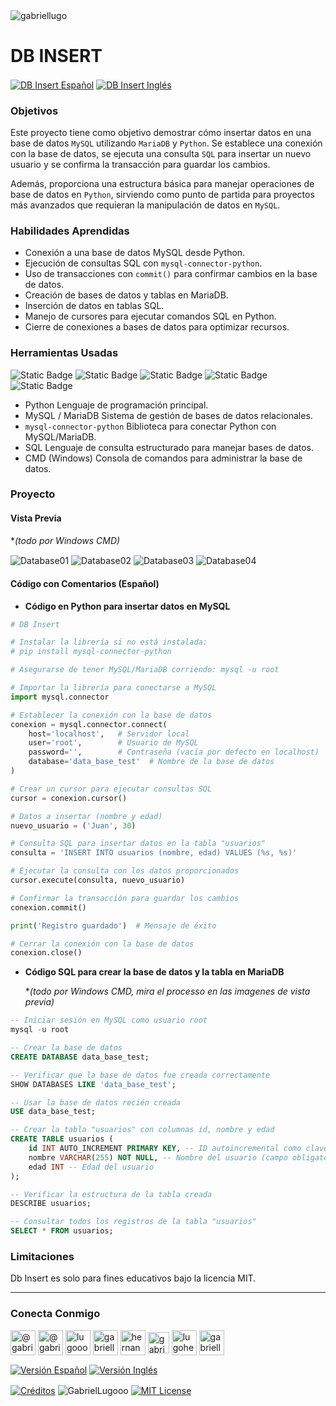 <img align="center" src="https://media.licdn.com/dms/image/v2/D4D16AQGUNxQ7NSC05A/profile-displaybackgroundimage-shrink_350_1400/profile-displaybackgroundimage-shrink_350_1400/0/1738695150340?e=1744243200&v=beta&t=oXX-ixT9bR3dJcYCLv4KBs5wjKFoeP0524kFGHQMYmQ" alt="gabriellugo" />

# DB INSERT

<a href="https://github.com/GabrielLugooo/DB-Insert/blob/main/README%20Spanish.md" target="_blank" rel="noreferrer noopener"> <img align="center" src="https://img.shields.io/badge/DB%20Insert%20Español-000000" alt="DB Insert Español" /></a>
<a href="https://github.com/GabrielLugooo/DB-Insert" target="_blank" rel="noreferrer noopener"> <img align="center" src="https://img.shields.io/badge/DB%20Insert%20Inglés-green" alt="DB Insert Inglés" /></a>

### Objetivos

Este proyecto tiene como objetivo demostrar cómo insertar datos en una base de datos `MySQL` utilizando `MariaDB` y `Python`. Se establece una conexión con la base de datos, se ejecuta una consulta `SQL` para insertar un nuevo usuario y se confirma la transacción para guardar los cambios.

Además, proporciona una estructura básica para manejar operaciones de base de datos en `Python`, sirviendo como punto de partida para proyectos más avanzados que requieran la manipulación de datos en `MySQL`.

### Habilidades Aprendidas

- Conexión a una base de datos MySQL desde Python.
- Ejecución de consultas SQL con `mysql-connector-python`.
- Uso de transacciones con `commit()` para confirmar cambios en la base de datos.
- Creación de bases de datos y tablas en MariaDB.
- Inserción de datos en tablas SQL.
- Manejo de cursores para ejecutar comandos SQL en Python.
- Cierre de conexiones a bases de datos para optimizar recursos.

### Herramientas Usadas

![Static Badge](https://img.shields.io/badge/Python-000000?logo=python&logoSize=auto)
![Static Badge](https://img.shields.io/badge/MySQL-000000?logo=mysql&logoSize=auto)
![Static Badge](https://img.shields.io/badge/MariaDB-000000?logo=mariadb&logoSize=auto)
![Static Badge](https://img.shields.io/badge/SQL-000000?logo=sql&logoSize=auto)
![Static Badge](https://img.shields.io/badge/Bash%20CMD-000000?logo=bash&logoSize=auto)

- Python Lenguaje de programación principal.
- MySQL / MariaDB Sistema de gestión de bases de datos relacionales.
- `mysql-connector-python` Biblioteca para conectar Python con MySQL/MariaDB.
- SQL Lenguaje de consulta estructurado para manejar bases de datos.
- CMD (Windows) Consola de comandos para administrar la base de datos.

### Proyecto

#### Vista Previa

\*_(todo por Windows CMD)_

<img align="center" src="https://i.imgur.com/ZO9TsjB.jpeg" alt="Database01" />
<img align="center" src="https://i.imgur.com/G4rKQV8.jpeg" alt="Database02" />
<img align="center" src="https://i.imgur.com/zypP0gc.jpeg" alt="Database03" />
<img align="center" src="https://i.imgur.com/i2KFgMd.jpeg" alt="Database04" />

#### Código con Comentarios (Español)

- **Código en Python para insertar datos en MySQL**

```python
# DB Insert

# Instalar la librería si no está instalada:
# pip install mysql-connector-python

# Asegurarse de tener MySQL/MariaDB corriendo: mysql -u root

# Importar la librería para conectarse a MySQL
import mysql.connector

# Establecer la conexión con la base de datos
conexion = mysql.connector.connect(
    host='localhost',   # Servidor local
    user='root',        # Usuario de MySQL
    password='',        # Contraseña (vacía por defecto en localhost)
    database='data_base_test'  # Nombre de la base de datos
)

# Crear un cursor para ejecutar consultas SQL
cursor = conexion.cursor()

# Datos a insertar (nombre y edad)
nuevo_usuario = ('Juan', 30)

# Consulta SQL para insertar datos en la tabla "usuarios"
consulta = 'INSERT INTO usuarios (nombre, edad) VALUES (%s, %s)'

# Ejecutar la consulta con los datos proporcionados
cursor.execute(consulta, nuevo_usuario)

# Confirmar la transacción para guardar los cambios
conexion.commit()

print('Registro guardado')  # Mensaje de éxito

# Cerrar la conexión con la base de datos
conexion.close()
```

- **Código SQL para crear la base de datos y la tabla en MariaDB**

  \*_(todo por Windows CMD, mira el processo en las imagenes de vista previa)_

```sql
-- Iniciar sesión en MySQL como usuario root
mysql -u root

-- Crear la base de datos
CREATE DATABASE data_base_test;

-- Verificar que la base de datos fue creada correctamente
SHOW DATABASES LIKE 'data_base_test';

-- Usar la base de datos recién creada
USE data_base_test;

-- Crear la tabla "usuarios" con columnas id, nombre y edad
CREATE TABLE usuarios (
    id INT AUTO_INCREMENT PRIMARY KEY, -- ID autoincremental como clave primaria
    nombre VARCHAR(255) NOT NULL, -- Nombre del usuario (campo obligatorio)
    edad INT -- Edad del usuario
);

-- Verificar la estructura de la tabla creada
DESCRIBE usuarios;

-- Consultar todos los registros de la tabla "usuarios"
SELECT * FROM usuarios;
```

### Limitaciones

Db Insert es solo para fines educativos bajo la licencia MIT.

---

<h3 align="left">Conecta Conmigo</h3>

<p align="left">
<a href="https://www.youtube.com/@gabriellugooo" target="_blank" rel="noreferrer noopener"> <img align="center" src="https://img.icons8.com/?size=50&id=55200&format=png" alt="@gabriellugooo" height="40" width="40" /></a>
<a href="http://www.tiktok.com/@gabriellugooo" target="_blank" rel="noreferrer noopener"> <img align="center" src="https://img.icons8.com/?size=50&id=118638&format=png" alt="@gabriellugooo" height="40" width="40" /></a>
<a href="https://instagram.com/lugooogabriel" target="_blank" rel="noreferrer noopener"> <img align="center" src="https://img.icons8.com/?size=50&id=32309&format=png" alt="lugooogabriel" height="40" width="40" /></a>
<a href="https://twitter.com/gabriellugo__" target="_blank" rel="noreferrer noopener"> <img align="center" src="https://img.icons8.com/?size=50&id=phOKFKYpe00C&format=png" alt="gabriellugo__" height="40" width="40" /></a>
<a href="https://www.linkedin.com/in/hernando-gabriel-lugo" target="_blank" rel="noreferrer noopener"> <img align="center" src="https://img.icons8.com/?size=50&id=8808&format=png" alt="hernando-gabriel-lugo" height="40" width="40" /></a>
<a href="https://github.com/GabrielLugooo" target="_blank" rel="noreferrer noopener"> <img align="center" src="https://img.icons8.com/?size=80&id=AngkmzgE6d3E&format=png" alt="gabriellugooo" height="34" width="34" /></a>
<a href="mailto:lugohernandogabriel@gmail.com"> <img align="center" src="https://img.icons8.com/?size=50&id=38036&format=png" alt="lugohernandogabriel@gmail.com" height="40" width="40" /></a>
<a href="https://linktr.ee/gabriellugooo" target="_blank" rel="noreferrer noopener"> <img align="center" src="https://simpleicons.org/icons/linktree.svg" alt="gabriellugooo" height="40" width="40" /></a>
</p>

<p align="left">
<a href="https://github.com/GabrielLugooo/GabrielLugooo/blob/main/Readme%20Spanish.md" target="_blank" rel="noreferrer noopener"> <img align="center" src="https://img.shields.io/badge/Versión%20Español-000000" alt="Versión Español" /></a>
<a href="https://github.com/GabrielLugooo/GabrielLugooo/blob/main/README.md" target="_blank" rel="noreferrer noopener"> <img align="center" src="https://img.shields.io/badge/Versión%20Inglés-Green" alt="Versión Inglés" /></a>

</p>

<a href="https://linktr.ee/gabriellugooo" target="_blank" rel="noreferrer noopener"> <img align="center" src="https://img.shields.io/badge/Créditos-Gabriel%20Lugo-green" alt="Créditos" /></a>
<img align="center" src="https://komarev.com/ghpvc/?username=GabrielLugoo&label=Vistas%20del%20Perfil&color=green&base=2000" alt="GabrielLugooo" />
<a href="" target="_blank" rel="noreferrer noopener"> <img align="center" src="https://img.shields.io/badge/License-MIT-green" alt="MIT License" /></a>
